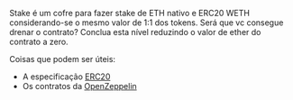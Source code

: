 Stake é um cofre para fazer stake de ETH nativo e ERC20 WETH considerando-se o mesmo valor de 1:1 dos tokens. Será que vc consegue drenar o contrato? Conclua esta nível reduzindo o valor de ether do contrato a zero.

Coisas que podem ser úteis:
* A especificação [ERC20](https://github.com/ethereum/EIPs/blob/master/EIPS/eip-20.md)
* Os contratos da [OpenZeppelin](https://github.com/OpenZeppelin/zeppelin-solidity/tree/master/contracts)
